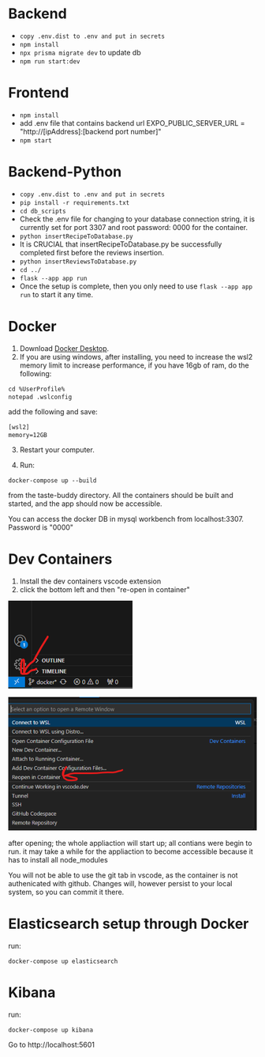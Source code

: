 # Backend 
- `copy .env.dist to .env and put in secrets`
- `npm install`
- `npx prisma migrate dev` to update db
- `npm run start:dev`

# Frontend
- `npm install`
- add .env file that contains backend url EXPO_PUBLIC_SERVER_URL = "http://[ipAddress]:[backend port number]"
- `npm start`

# Backend-Python
- `copy .env.dist to .env and put in secrets`
- `pip install -r requirements.txt`
- `cd db_scripts`
- Check the .env file for changing to your database connection string, it is currently set for port 3307 and root password: 0000 for the container.
- `python insertRecipeToDatabase.py`
- It is CRUCIAL that insertRecipeToDatabase.py be successfully completed first before the reviews insertion.
- `python insertReviewsToDatabase.py`
- `cd ../`
- `flask --app app run`
- Once the setup is complete, then you only need to use `flask --app app run` to start it any time.

# Docker
1. Download [Docker Desktop](https://www.docker.com/products/docker-desktop/).
2. If you are using windows, after installing, you need to increase the wsl2 memory limit to increase performance, if you have 16gb of ram, do the following:
```
cd %UserProfile%
notepad .wslconfig
```

add the following and save:

```
[wsl2]
memory=12GB
```

3. Restart your computer.

4. Run:
```
docker-compose up --build
``` 
from the taste-buddy directory.
All the containers should be built and started, and the app should now be accessible.

You can access the docker DB in mysql workbench from localhost:3307. Password is "0000"

# Dev Containers
1. Install the dev containers vscode extension
2. click the bottom left and then "re-open in container"

![alt text](readme_images/image.png)

![alt text](readme_images/image-1.png)

after opening; the whole appliaction will start up; all contians were begin to run.
it may take a while for the appliaction to become accessible because it has to install all node_modules

You will not be able to use the git tab in vscode, as the container is not authenicated with github.
Changes will, however persist to your local system, so you can commit it there.

# Elasticsearch setup through Docker
run:
```
docker-compose up elasticsearch
```

# Kibana
run:
```
docker-compose up kibana
```
Go to http://localhost:5601
